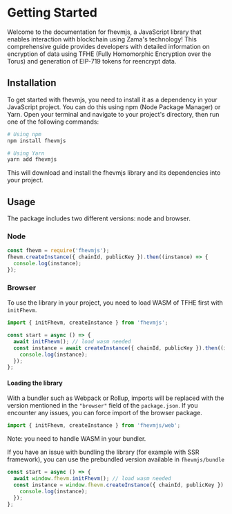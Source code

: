 # Getting Started

Welcome to the documentation for fhevmjs, a JavaScript library that enables interaction with blockchain using Zama's technology! This comprehensive guide provides developers with detailed information on encryption of data using TFHE (Fully Homomorphic Encryption over the Torus) and generation of EIP-719 tokens for reencrypt data.

## Installation

To get started with fhevmjs, you need to install it as a dependency in your JavaScript project. You can do this using npm (Node Package Manager) or Yarn. Open your terminal and navigate to your project's directory, then run one of the following commands:

```bash
# Using npm
npm install fhevmjs

# Using Yarn
yarn add fhevmjs
```

This will download and install the fhevmjs library and its dependencies into your project.

## Usage

The package includes two different versions: node and browser.

### Node

```javascript
const fhevm = require('fhevmjs');
fhevm.createInstance({ chainId, publicKey }).then((instance) => {
  console.log(instance);
});
```

### Browser

To use the library in your project, you need to load WASM of TFHE first with `initFhevm`.

```javascript
import { initFhevm, createInstance } from 'fhevmjs';

const start = async () => {
  await initFhevm(); // load wasm needed
  const instance = await createInstance({ chainId, publicKey }).then((instance) => {
    console.log(instance);
  });
};
```

#### Loading the library

With a bundler such as Webpack or Rollup, imports will be replaced with the version mentioned in the `"browser"` field of the `package.json`. If you encounter any issues, you can force import of the browser package.

```javascript
import { initFhevm, createInstance } from 'fhevmjs/web';
```

Note: you need to handle WASM in your bundler.

If you have an issue with bundling the library (for example with SSR framework), you can use the prebundled version available in `fhevmjs/bundle`

```javascript
const start = async () => {
  await window.fhevm.initFhevm(); // load wasm needed
  const instance = window.fhevm.createInstance({ chainId, publicKey }).then((instance) => {
    console.log(instance);
  });
};
```
